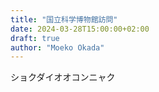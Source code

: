 ```yaml
---
title: "国立科学博物館訪問"
date: 2024-03-28T15:00:00+02:00
draft: true
author: "Moeko Okada"
---
```


ショクダイオオコンニャク